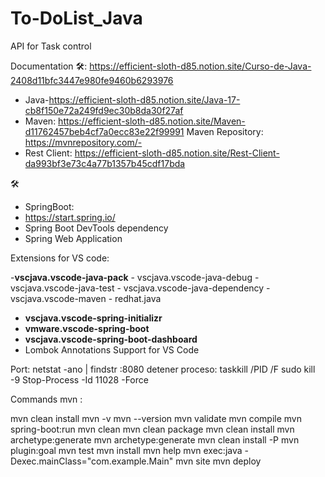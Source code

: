 # To-DoList_Java
API for Task control


Documentation 🛠️: 
https://efficient-sloth-d85.notion.site/Curso-de-Java-2408d11bfc3447e980fe9460b6293976
- Java-https://efficient-sloth-d85.notion.site/Java-17-cb8f150e72a249fd9ec30b8da30f27af
- Maven: https://efficient-sloth-d85.notion.site/Maven-d11762457beb4cf7a0ecc83e22f99991
  Maven Repository: https://mvnrepository.com/- 
- Rest Client: https://efficient-sloth-d85.notion.site/Rest-Client-da993bf3e73c4a77b1357b45cdf17bda

🛠️
- SpringBoot:
- https://start.spring.io/
- Spring Boot DevTools dependency
- Spring Web Application
  
Extensions for VS code: 

-**vscjava.vscode-java-pack**
    - vscjava.vscode-java-debug
    - vscjava.vscode-java-test
    - vscjava.vscode-java-dependency
    - vscjava.vscode-maven
    - redhat.java
- **vscjava.vscode-spring-initializr**
- **vmware.vscode-spring-boot**
- **vscjava.vscode-spring-boot-dashboard**
- Lombok Annotations Support for VS Code






Port:
netstat -ano | findstr :8080
detener proceso: taskkill /PID <PID> /F
sudo kill -9 <PID>
Stop-Process -Id 11028 -Force


Commands mvn :

mvn clean install
mvn -v
mvn --version
mvn validate
mvn compile
mvn spring-boot:run
mvn clean
mvn clean package
mvn clean install
mvn archetype:generate
mvn archetype:generate
mvn clean install -P<profile-name>
mvn plugin:goal
mvn test
mvn install
mvn help
mvn exec:java -Dexec.mainClass="com.example.Main"
mvn site
mvn deploy
